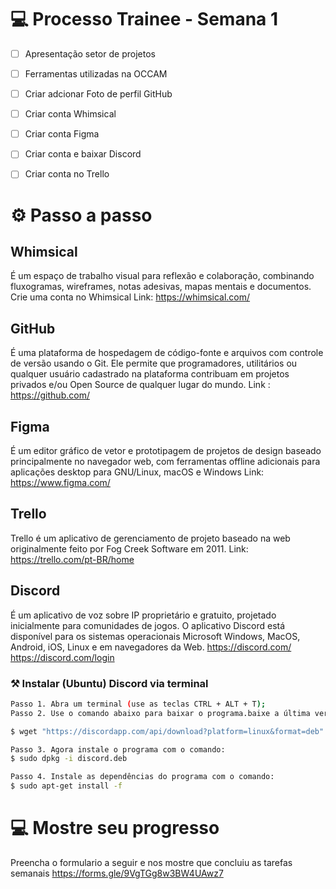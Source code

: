 
# 💻 Processo Trainee - Semana 1
- [ ] Apresentação setor de projetos
- [ ] Ferramentas utilizadas na OCCAM
- [ ] Criar adcionar Foto de perfil GitHub
- [ ] Criar conta Whimsical
- [ ] Criar conta Figma
- [ ] Criar conta e baixar Discord
- [ ] Criar conta  no Trello


# ⚙️ Passo a passo

## Whimsical 
É um espaço de trabalho visual para reflexão e colaboração, combinando fluxogramas, wireframes, notas adesivas, mapas mentais e documentos.
Crie uma conta no Whimsical
Link: https://whimsical.com/

## GitHub 
É uma plataforma de hospedagem de código-fonte e arquivos com controle de versão usando o Git. Ele permite que programadores, utilitários ou qualquer usuário cadastrado na plataforma contribuam em projetos privados e/ou Open Source de qualquer lugar do mundo.
Link : https://github.com/

## Figma 
É um editor gráfico de vetor e prototipagem de projetos de design baseado principalmente no navegador web, com ferramentas offline adicionais para aplicações desktop para GNU/Linux, macOS e Windows
Link: https://www.figma.com/

## Trello
Trello é um aplicativo de gerenciamento de projeto baseado na web originalmente feito por Fog Creek Software em 2011.
Link: https://trello.com/pt-BR/home

## Discord 
É um aplicativo de voz sobre IP proprietário e gratuito, projetado inicialmente para comunidades de jogos. O aplicativo Discord está disponível para os sistemas operacionais Microsoft Windows, MacOS, Android, iOS, Linux e em navegadores da Web.
https://discord.com/
https://discord.com/login

### ⚒️ Instalar (Ubuntu) Discord via terminal
```bash
Passo 1. Abra um terminal (use as teclas CTRL + ALT + T);
Passo 2. Use o comando abaixo para baixar o programa.baixe a última versão e salve-o com o nome discord.deb:

$ wget "https://discordapp.com/api/download?platform=linux&format=deb" -O discord.deb

Passo 3. Agora instale o programa com o comando:
$ sudo dpkg -i discord.deb

Passo 4. Instale as dependências do programa com o comando:
$ sudo apt-get install -f
```
# 💻 Mostre seu progresso
Preencha o formulario a seguir e nos mostre que concluiu as tarefas semanais
https://forms.gle/9VgTGg8w3BW4UAwz7


 
